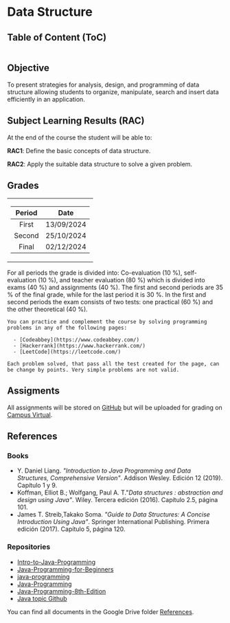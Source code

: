 # Data Structure

## Table of Content (ToC)


```{tableofcontents}
```

## Objective

To present strategies for analysis, design, and programming of data structure allowing students to organize, manipulate, search and insert data efficiently in an application.

## Subject Learning Results (RAC)

At the end of the course the student will be able to:

**RAC1**: Define the basic concepts of data structure.

**RAC2**: Apply the suitable data structure to solve a given problem.

## Grades

<center>
<table>
<tr></tr>
<tr>
<td>

| **Period** |  **Date** |
|:--------------:|:----------:|
|  First   | 13/09/2024 |
|  Second  | 25/10/2024 |
|  Final  | 02/12/2024 |

</td>
</tr>
</table>
</center>


For all periods the grade is divided into: Co-evaluation (10 %), self-evaluation (10 %), and teacher evaluation (80 %) which is divided into exams (40 %) and assignments (40 %). The first and second periods are 35 % of the final grade, while for the last period it is 30 %. In the first and second periods the exam consists of two tests: one practical (60 %) and the other theoretical (40 %). 

```{note}
You can practice and complement the course by solving programming problems in any of the following pages:

  - [Codeabbey](https://www.codeabbey.com/)
  - [Hackerrank](https://www.hackerrank.com/)
  - [LeetCode](https://leetcode.com/)

Each problem solved, that pass all the test created for the page, can be change by points. Very simple problems are not valid.
```


## Assigments

All assignments will be stored on [GitHub](https://github.com/) but will be uploaded for grading on [Campus Virtual](https://campusvirtualpes.etitc.edu.co/Edusuperior/).


## References

### Books

- Y. Daniel Liang. *"Introduction to Java Programming and Data Structures, Comprehensive Version"*. Addison Wesley. Edición 12 (2019). Capítulo 1 y 9.
- Koffman, Elliot B.; Wolfgang, Paul A. T."*Data structures : abstraction and design using Java"*. Wiley. Tercera edición (2016). Capítulo 2.5, página 101.
- James T. Streib,Takako Soma. *"Guide to Data Structures: A Concise Introduction Using Java"*. Springer International Publishing. Primera edición (2017). Capítulo 5, página 120.

### Repositories

- [Intro-to-Java-Programming](https://github.com/jsquared21/Intro-to-Java-Programming)
- [Java-Programming-for-Beginners](https://github.com/PacktPublishing/Java-Programming-for-Beginners)
- [java-programming](https://github.com/angiejones/java-programming?tab=readme-ov-file)
- [Java-Programming](https://github.com/amir0320/Java-Programming)
- [Java-Programming-8th-Edition](https://github.com/mattsblack/Java-Programming-8th-Edition)
- [Java topic Github](https://github.com/topics/java)

You can find all documents in the Google Drive folder [References](https://itceduco-my.sharepoint.com/:f:/g/personal/saguileran_itc_edu_co/Eledh23Sd41CnWAnmM3jALkBNHxwDXfiZ4CcmnRTa_ST3Q?e=Z1qPlS).
